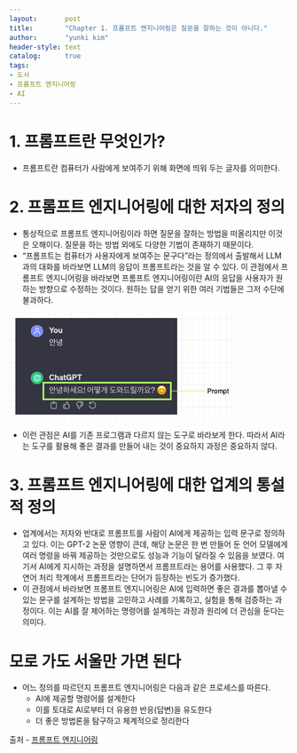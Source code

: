```yaml
---
layout:       post
title:        "Chapter 1. 프롬프트 엔지니어링은 질문을 잘하는 것이 아니다."
author:       "yunki kim"
header-style: text
catalog:      true
tags:
- 도서
- 프롬프트 엔지니어링
- AI
---
```


# 1. 프롬프트란 무엇인가?

- 프롬프트란 컴퓨터가 사람에게 보여주기 위해 화면에 띄워 두는 글자를 의미한다.

# 2. 프롬프트 엔지니어링에 대한 저자의 정의

- 통상적으로 프롬프트 엔지니어링이라 하면 질문을 잘하는 방법을 떠올리지만 이것은 오해이다. 질문을 하는 방법 외에도 다양한 기법이 존재하기 때문이다.
- “프롬프트는 컴퓨터가 사용자에게 보여주는 문구다”라는 정의에서 출발해서 LLM 과의 대화를 바라보면 LLM의 응답이 프롬프트라는 것을 알 수 있다. 이 관점에서 프롬프트 엔지니어링을 바라보면 프롬프트 엔지니어링이란 AI의 응답을 사용자가 원하는 방향으로 수정하는 것이다. 원하는 답을 얻기 위한 여러 기법들은 그저 수단에 불과하다.

![prompt](/img/2023-12-23-prompt-engineering-1/img.png)
- 이런 관점은 AI를 기존 프로그램과 다르지 않는 도구로 바라보게 한다. 따라서 AI라는 도구를 활용해 좋은 결과를 만들어 내는 것이 중요하지 과정은 중요하지 않다.

# 3. 프롬프트 엔지니어링에 대한 업계의 통설적 정의

- 업계에서는 저자와 반대로 프롬프트를 사람이 AI에게 제공하는 입력 문구로 정의하고 있다. 이는 GPT-2 논문 영향이 큰데, 해당 논문은 한 번 만들어 둔 언어 모델에게 여러 명령을 바꿔 제공하는 것만으로도 성능과 기능이 달라질 수 있음을 보였다. 여기서 AI에게 지시하는 과정을 설명하면서 프롬프트라는 용어를 사용했다. 그 후 자연어 처리 학계에서 프롬프트라는 단어가 등장하는 빈도가 증가했다.
- 이 관점에서 바라보면 프롬프트 엔지니어링은 AI에 입력하면 좋은 결과를 뽑아낼 수 있는 문구를 설계하는 방법을 고민하고 사례를 기록하고, 실험을 통해 검증하는 과정이다. 이는 AI를 잘 제어하는 명령어를 설계하는 과정과 원리에 더 관심을 둔다는 의미다.

# 모로 가도 서울만 가면 된다

- 어느 정의를 따르던지 프롬프트 엔지니어링은 다음과 같은 프로세스를 따른다.
    - AI에 제공할 명령어를 설계한다
    - 이를 토대로 AI로부터 더 유용한 반응(답변)을 유도한다
    - 더 좋은 방법론을 탐구하고 체계적으로 정리한다

출처 - [프롬프트 엔지니어링](https://product.kyobobook.co.kr/detail/S000209512470)